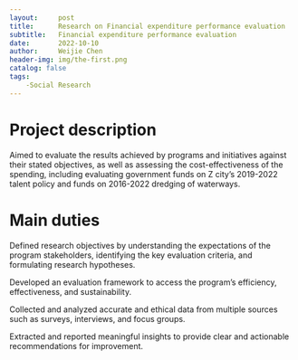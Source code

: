 ```yaml
---
layout:     post
title:      Research on Financial expenditure performance evaluation
subtitle:   Financial expenditure performance evaluation
date:       2022-10-10
author:     Weijie Chen
header-img: img/the-first.png
catalog: false
tags:
    -Social Research
---
```

# Project description

Aimed to evaluate the results achieved by programs and initiatives against their stated objectives, as well as assessing the cost-effectiveness of the spending, including evaluating government funds on Z city’s 2019-2022 talent policy and funds on 2016-2022 dredging of waterways.

# Main duties

Defined research objectives by understanding the expectations of the program stakeholders, identifying the key evaluation criteria, and formulating research hypotheses.

Developed an evaluation framework to access the program’s efficiency, effectiveness, and sustainability.

Collected and analyzed accurate and ethical data from multiple sources such as surveys, interviews, and focus groups.

Extracted and reported meaningful insights to provide clear and actionable recommendations for improvement.

